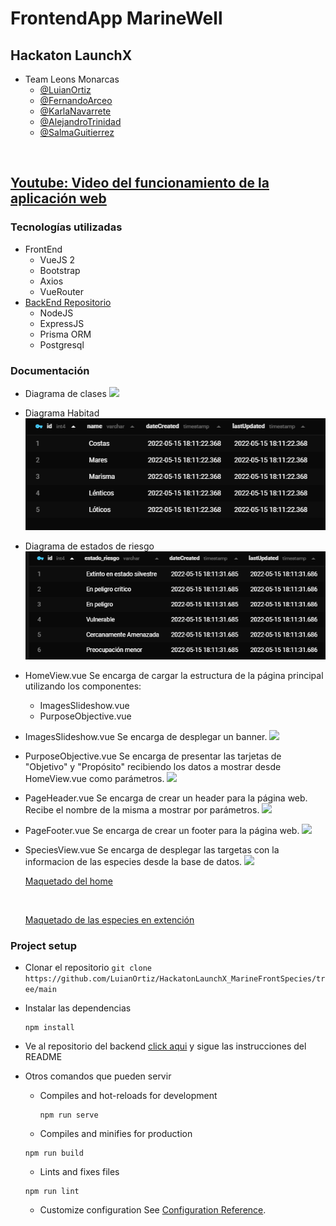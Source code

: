 # FrontendApp MarineWell 
##  Hackaton LaunchX
- Team Leons Monarcas
    - [@LuianOrtiz](https://github.com/LuianOrtiz)
    - [@FernandoArceo](https://github.com/FerchoArceo)
    - [@KarlaNavarrete](https://github.com/KarlaINZ25)
    - [@AlejandroTrinidad](https://github.com/AlejandroTrinidad97)
    - [@SalmaGuitierrez](https://github.com/Pagutri)
<br>

## [Youtube: Video del funcionamiento de la aplicación web](https://www.youtube.com/watch?v=VWlEbRhm9rY&t=1s&ab_channel=%C3%81ngelOrtiz)


### Tecnologías utilizadas
- FrontEnd
    - VueJS 2
    - Bootstrap
    - Axios
    - VueRouter
- [BackEnd Repositorio](https://github.com/LuianOrtiz/HackatonLaunchX_MarineBackSpecies)
    - NodeJS
    - ExpressJS
    - Prisma ORM
    - Postgresql

### Documentación
- Diagrama de clases 
    <img src="documentacion\diagramaUML_MarineWell.png">
    <br>

- Diagrama Habitad
    <img src="documentacion\tbl_Habitad.png">
    <br>

- Diagrama de estados de riesgo
    <img src="documentacion\tbl_EstadoRiesgo.png">
    <br>

- HomeView.vue
Se encarga de cargar la estructura de la página principal utilizando los componentes: 
    * ImagesSlideshow.vue
    * PurposeObjective.vue

- ImagesSlideshow.vue
    Se encarga de desplegar un banner.
    <img src="documentacion\BannerHome.png">
    <br>

- PurposeObjective.vue
Se encarga de presentar las tarjetas de "Objetivo" y "Propósito" recibiendo los datos a mostrar desde HomeView.vue como parámetros.
    <img src="documentacion\propositosHome.png">
    <br>


- PageHeader.vue
Se encarga de crear un header para la página web. Recibe el nombre de la misma a mostrar por parámetros.
    <img src="documentacion\Nabvar.png">
    <br>

- PageFooter.vue
Se encarga de crear un footer para la página web.
    <img src="documentacion\Footer.png">
    <br>
- SpeciesView.vue
Se encarga de desplegar las targetas con la informacion de las especies desde la base de datos. 
    <img src="documentacion\CardAnimalSpecies.png">
    <br>

    [Maquetado del home](./documentacion/HomeView.png)
    
    <br>

    [Maquetado de las especies en extención](./documentacion/SpeciesView.png)

### Project setup
- Clonar el repositorio 
        `git clone https://github.com/LuianOrtiz/HackatonLaunchX_MarineFrontSpecies/tree/main`

- Instalar las dependencias 
    ```
    npm install
    ```
    
- Ve al repositorio del backend [click aqui](https://github.com/LuianOrtiz/HackatonLaunchX_MarineBackSpecies) y sigue las instrucciones del README

- Otros comandos que pueden servir

    - Compiles and hot-reloads for development
        ```
        npm run serve
        ```

    - Compiles and minifies for production
    ```
    npm run build
    ```

    - Lints and fixes files
    ```
    npm run lint
    ```

    - Customize configuration
    See [Configuration Reference](https://cli.vuejs.org/config/).
